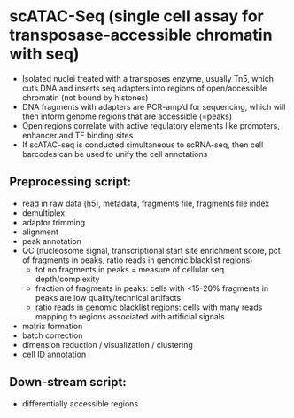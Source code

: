 # scATAC-Seq (single cell assay for transposase-accessible chromatin with seq)

- Isolated nuclei treated with a transposes enzyme, usually Tn5, which cuts DNA and inserts seq adapters into regions of open/accessible chromatin (not bound by histones)
- DNA fragments with adapters are PCR-amp’d for sequencing, which will then inform genome regions that are accessible (=peaks)
- Open regions correlate with active regulatory elements like promoters, enhancer and TF binding sites
- If scATAC-seq is conducted simultaneous to scRNA-seq, then cell barcodes can be used to unify the cell annotations 

## Preprocessing script:
- read in raw data (h5), metadata, fragments file, fragments file index
- demultiplex
- adaptor trimming
- alignment
- peak annotation
- QC (nucleosome signal, transcriptional start site enrichment score, pct of fragments in peaks, ratio reads in genomic blacklist regions)
  - tot no fragments in peaks = measure of cellular seq depth/complexity
  - fraction of fragments in peaks: cells with <15-20% fragments in peaks are low quality/technical artifacts
  - ratio reads in genomic blacklist regions: cells with many reads mapping to regions associated with artificial signals
- matrix formation
- batch correction
- dimension reduction / visualization / clustering
- cell ID annotation

## Down-stream script:
- differentially accessible regions


